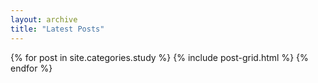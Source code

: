 ```yaml
---
layout: archive
title: "Latest Posts"
---
```


<div class="tiles">
{% for post in site.categories.study %}
	{% include post-grid.html %}
{% endfor %}
</div><!-- /.tiles -->
